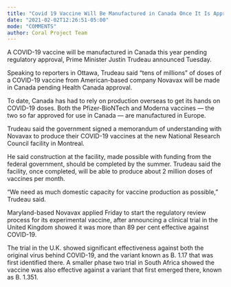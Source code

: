 ```yaml
---
title: "Covid 19 Vaccine Will Be Manufactured in Canada Once It Is Approved Justin Trudeau Says"
date: "2021-02-02T12:26:51-05:00"
mode: "COMMENTS"
author: Coral Project Team
---
```


A COVID-19 vaccine will be manufactured in Canada this year pending regulatory approval, Prime Minister Justin Trudeau announced Tuesday.

Speaking to reporters in Ottawa, Trudeau said “tens of millions” of doses of a COVID-19 vaccine from American-based company Novavax will be made in Canada pending Health Canada approval.

To date, Canada has had to rely on production overseas to get its hands on COVID-19 doses. Both the Pfizer-BioNTech and Moderna vaccines — the two so far approved for use in Canada — are manufactured in Europe.

Trudeau said the government signed a memorandum of understanding with Novavax to produce their COVID-19 vaccines at the new National Research Council facility in Montreal.

He said construction at the facility, made possible with funding from the federal government, should be completed by the summer. Trudeau said the facility, once completed, will be able to produce about 2 million doses of vaccines per month.

“We need as much domestic capacity for vaccine production as possible,” Trudeau said.

Maryland-based Novavax applied Friday to start the regulatory review process for its experimental vaccine, after announcing a clinical trial in the United Kingdom showed it was more than 89 per cent effective against COVID-19.

The trial in the U.K. showed significant effectiveness against both the original virus behind COVID-19, and the variant known as B. 1.17 that was first identified there. A smaller phase two trial in South Africa showed the vaccine was also effective against a variant that first emerged there, known as B. 1.351.
